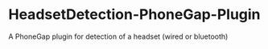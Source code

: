 HeadsetDetection-PhoneGap-Plugin
================================

A PhoneGap plugin for detection of a headset (wired or bluetooth)
